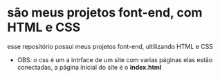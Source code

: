 # são meus projetos font-end, com HTML e CSS
esse repositório possui meus projetos font-end, ultilizando HTML e CSS
- OBS: o css é um a intrface de um site com varias páginas elas estão conectadas, a página inicial do site é o **index.html**
